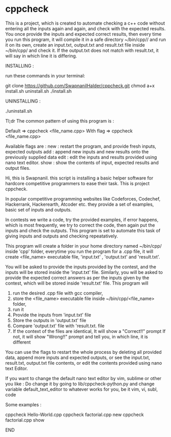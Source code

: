 # cppcheck
This is a project, which is created to automate checking a c++ code without entering all the inputs again and again, and check with the expected results. You once provide the inputs and expected correct results, then every time you run this program, it will compile it in a safe directory ~/bin/cpp// and run it on its own, create an input.txt, output.txt and result.txt file inside ~/bin/cpp/ and check it.  If the output.txt does not match with result.txt, it will say in which line it is differing.


INSTALLING :

run these commands in your terminal:

git clone https://github.com/SwapnanilHalder/cppcheck.git
chmod a+x install.sh uninstall.sh
./install.sh


UNINSTALLING :

./uninstall.sh


Tl;dr
The common pattern of using this program is :

Default => cppcheck <file_name.cpp>
With flag => cppcheck <file_name.cpp> <one flag>


Available flags are :
new : restart the program, and provide fresh inputs, expected outputs
add : append new inputs and new results onto the previously supplied data
edit : edit the inputs and results provided using nano text editor.
show : show the contents of input, expected results and output files.


Hi, this is Swapnanil. this script is installing a basic helper
software for hardcore competitive programmers to ease their
task. This is project cppcheck.

In popular competitive programming websites like Codeforces, 
Codechef, Hackerrank, Hackerearth, Atcoder etc. they provide
a set of examples, basic set of inputs and outputs. 

In contests we write a code, try the provided examples, if error happens,
which is most frequently, we try to correct the code, then again
put the inputs and check the outputs. This program is set to automate
this task of giving inputs and outputs and checking repeatatively.

This program will create a folder in your home directory named ~/bin/cpp/
inside 'cpp' folder, everytime you run the program for a .cpp file, 
it will create <file_name> executable file, 'input.txt' , 'output.txt'
and 'result.txt'.

You will be asked to provide the inputs provided by the contest,
and the inputs will be stored inside the 'input.txt' file.
Similarly, you will be asked to provide the expected correct answers
as per the inputs given by the contest, which will be stored inside 
'result.txt' file. This program will 

1. run the desired .cpp file with gcc compiler, 
2. store the <file_name> executable file inside ~/bin/cpp/<file_name> folder, 
3. run it
4. Provide the inputs from 'input.txt' file
5. Store the outputs in 'output.txt' file
6. Compare 'output.txt' file with 'result.txt. file
7. If the context of the files are identical, It will show a \"Correct!!\" prompt
   If not, it will show \"Wrong!!\" prompt and tell you, in which line, it is different

You can use the flags to restart the whole process by deleting all provided
data, append more inputs and expected outputs, or see the input.txt, result.txt,
output.txt file contents, or edit the contents provided using nano text Editor.


If you want to change the default nano text editor by vim, sublime or other you like :
Do change it by going to lib/cppcheck-python.py and change variable default_text_editor
to whatever works for you, be it vim, vi, subl, code 


Some examples :

cppcheck Hello-World.cpp
cppcheck factorial.cpp new
cppcheck factorial.cpp show

END
